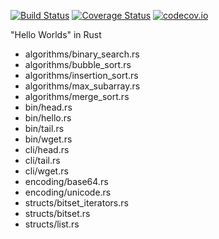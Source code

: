 [![Build Status](https://api.travis-ci.org/alopatindev/rust_experiments.svg?branch=master)](https://travis-ci.org/alopatindev/rust_experiments)
[![Coverage Status](https://coveralls.io/repos/github/alopatindev/rust_experiments/badge.svg?branch=master)](https://coveralls.io/github/alopatindev/rust_experiments?branch=master)
[![codecov.io](http://codecov.io/github/alopatindev/rust_experiments/coverage.svg?branch=master)](https://codecov.io/github/alopatindev/rust_experiments?branch=master)

"Hello Worlds" in Rust
* algorithms/binary_search.rs
* algorithms/bubble_sort.rs
* algorithms/insertion_sort.rs
* algorithms/max_subarray.rs
* algorithms/merge_sort.rs
* bin/head.rs
* bin/hello.rs
* bin/tail.rs
* bin/wget.rs
* cli/head.rs
* cli/tail.rs
* cli/wget.rs
* encoding/base64.rs
* encoding/unicode.rs
* structs/bitset_iterators.rs
* structs/bitset.rs
* structs/list.rs
